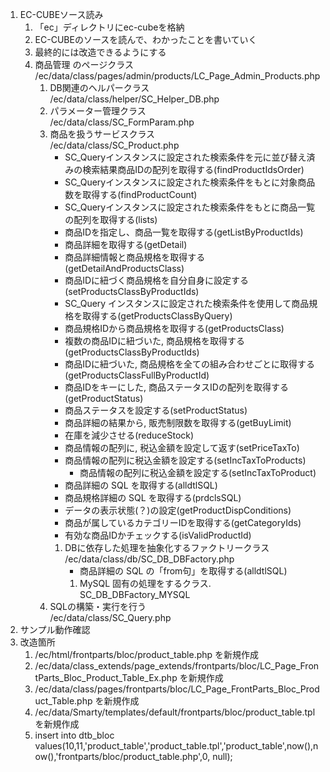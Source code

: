 ﻿1. EC-CUBEソース読み<br />
	1. 「ec」ディレクトリにec-cubeを格納
	1. EC-CUBEのソースを読んで、わかったことを書いていく
	1. 最終的には改造できるようにする
	1. 商品管理 のページクラス<br />
	/ec/data/class/pages/admin/products/LC_Page_Admin_Products.php<br />
		1. DB関連のヘルパークラス<br />
		/ec/data/class/helper/SC_Helper_DB.php<br />
		1. パラメーター管理クラス<br />
		/ec/data/class/SC_FormParam.php<br />
		1. 商品を扱うサービスクラス<br />
		/ec/data/class/SC_Product.php<br />
			* SC_Queryインスタンスに設定された検索条件を元に並び替え済みの検索結果商品IDの配列を取得する(findProductIdsOrder)
			* SC_Queryインスタンスに設定された検索条件をもとに対象商品数を取得する(findProductCount)
			* SC_Queryインスタンスに設定された検索条件をもとに商品一覧の配列を取得する(lists)
			* 商品IDを指定し、商品一覧を取得する(getListByProductIds)
			* 商品詳細を取得する(getDetail)
			* 商品詳細情報と商品規格を取得する(getDetailAndProductsClass)
			* 商品IDに紐づく商品規格を自分自身に設定する(setProductsClassByProductIds)
			* SC_Query インスタンスに設定された検索条件を使用して商品規格を取得する(getProductsClassByQuery)
			* 商品規格IDから商品規格を取得する(getProductsClass)
			* 複数の商品IDに紐づいた, 商品規格を取得する(getProductsClassByProductIds)
			* 商品IDに紐づいた, 商品規格を全ての組み合わせごとに取得する(getProductsClassFullByProductId)
			* 商品IDをキーにした, 商品ステータスIDの配列を取得する(getProductStatus)
			* 商品ステータスを設定する(setProductStatus)
			* 商品詳細の結果から, 販売制限数を取得する(getBuyLimit)
			* 在庫を減少させる(reduceStock)
			* 商品情報の配列に, 税込金額を設定して返す(setPriceTaxTo)
			* 商品情報の配列に税込金額を設定する(setIncTaxToProducts)
				* 商品情報の配列に税込金額を設定する(setIncTaxToProduct)
			* 商品詳細の SQL を取得する(alldtlSQL)
			* 商品規格詳細の SQL を取得する(prdclsSQL)
			* データの表示状態(？)の設定(getProductDispConditions)
			* 商品が属しているカテゴリーIDを取得する(getCategoryIds)
			* 有効な商品IDかチェックする(isValidProductId)
			1. DBに依存した処理を抽象化するファクトリークラス<br />
			/ec/data/class/db/SC_DB_DBFactory.php<br />
				* 商品詳細の SQL の「from句」を取得する(alldtlSQL)
				1. MySQL 固有の処理をするクラス.<br />
				SC_DB_DBFactory_MYSQL<br />
		1. SQLの構築・実行を行う<br />
		/ec/data/class/SC_Query.php<br />
1. サンプル動作確認
1. 改造箇所
	1. /ec/html/frontparts/bloc/product_table.php を新規作成
	1. /ec/data/class_extends/page_extends/frontparts/bloc/LC_Page_FrontParts_Bloc_Product_Table_Ex.php を新規作成
	1. /ec/data/class/pages/frontparts/bloc/LC_Page_FrontParts_Bloc_Product_Table.php を新規作成
	1. /ec/data/Smarty/templates/default/frontparts/bloc/product_table.tpl を新規作成
	1. insert into dtb_bloc values(10,11,'product_table','product_table.tpl','product_table',now(),now(),'frontparts/bloc/product_table.php',0, null);
